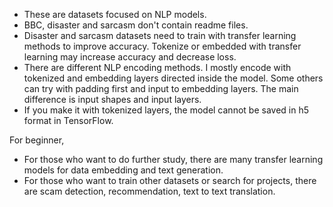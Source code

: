 * These are datasets focused on NLP models. 
* BBC, disaster and sarcasm don't contain readme files. 
* Disaster and sarcasm datasets need to train with transfer learning methods to improve accuracy. Tokenize or embedded with transfer learning may increase accuracy and decrease loss. 
* There are different NLP encoding methods. I mostly encode with tokenized and embedding layers directed inside the model. Some others can try with padding first and input to embedding layers. The main difference is input shapes and input layers. 
*  If you make it with tokenized layers, the model cannot be saved in h5 format in TensorFlow.  

For beginner, 
*  For those who want to do further study, there are many transfer learning models for data embedding and text generation. 
*  For those who want to train other datasets or search for projects, there are scam detection, recommendation, text to text translation. 